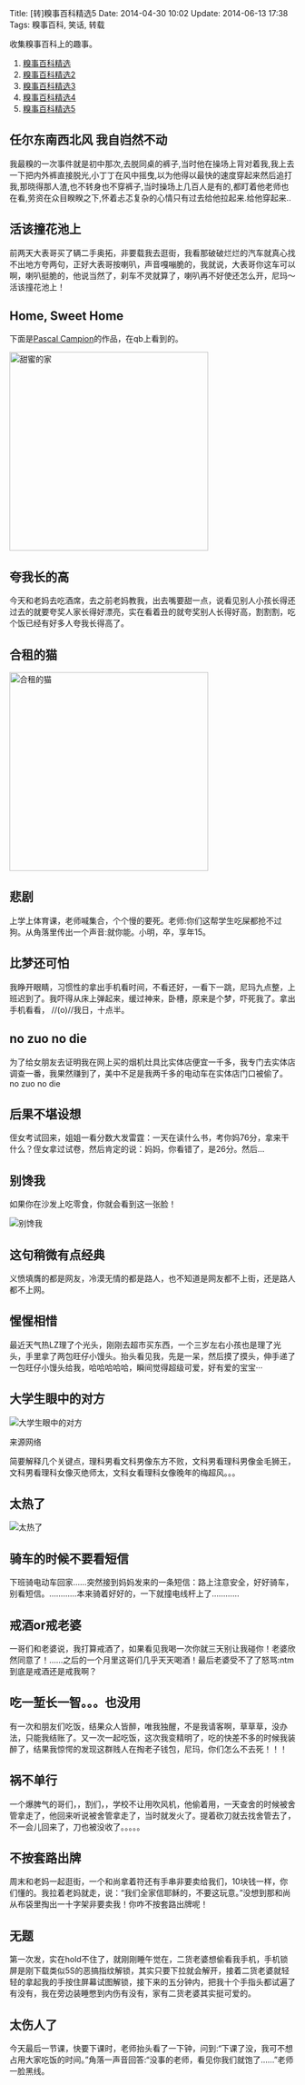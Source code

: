 Title: [转]糗事百科精选5
Date: 2014-04-30 10:02
Update: 2014-06-13 17:38
Tags: 糗事百科, 笑话, 转载

[1]: /static/images/qiushibaike/BieChanWo.jpg
[2]: /static/images/qiushibaike/DaXueShengYanZhongDeDuiFang.jpg
[3]: /static/images/qiushibaike/PandaTooHot.jpg

收集糗事百科上的趣事。

1. [糗事百科精选](/collection/qiushibaike.html)
2. [糗事百科精选2](/collection/qiushibaike2.html)
3. [糗事百科精选3](/collection/qiushibaike3.html)
4. [糗事百科精选4](/collection/qiushibaike4.html)
5. [糗事百科精选5](/collection/qiushibaike5.html)

## 任尔东南西北风 我自岿然不动
我最糗的一次事件就是初中那次,去脱同桌的裤子,当时他在操场上背对着我,我上去一下把内外裤直接脱光,小丁丁在风中摇曳,以为他得以最快的速度穿起来然后追打我,那晓得那人渣,也不转身也不穿裤子,当时操场上几百人是有的,都盯着他老师也在看,劳资在众目睽睽之下,怀着忐忑复杂的心情只有过去给他拉起来.给他穿起来..

## 活该撞花池上
前两天大表哥买了辆二手奥拓，非要载我去逛街，我看那破破烂烂的汽车就真心找不出地方夸两句，正好大表哥按喇叭，声音嘎嘣脆的，我就说，大表哥你这车可以啊，喇叭挺脆的，他说当然了，刹车不灵就算了，喇叭再不好使还怎么开，尼玛～活该撞花池上！

## Home, Sweet Home
下面是[Pascal Campion](http://www.pascalcampion.com/)的作品，在qb上看到的。

<img width="350px" src="/static/images/qiushibaike/HomeSweetHome.jpg" alt="甜蜜的家" />

## 夸我长的高
今天和老妈去吃酒席，去之前老妈教我，出去嘴要甜一点，说看见别人小孩长得还过去的就要夸奖人家长得好漂亮，实在看着丑的就夸奖别人长得好高，割割割，吃个饭已经有好多人夸我长得高了。

## 合租的猫
<img width="350px" src="/static/images/qiushibaike/HeZuDeMao.jpg" alt="合租的猫" />

## 悲剧
上学上体育课，老师喊集合，个个慢的要死。老师:你们这帮学生吃屎都抢不过狗。从角落里传出一个声音:就你能。小明，卒，享年15。

## 比梦还可怕
我睁开眼睛，习惯性的拿出手机看时间，不看还好，一看下一跳，尼玛九点整，上班迟到了。我吓得从床上弹起来，缓过神来，卧槽，原来是个梦，吓死我了。拿出手机看看，
//(o)//我日，十点半。

## no zuo no die
为了给女朋友去证明我在网上买的烟机灶具比实体店便宜一千多，我专门去实体店调查一番，我果然赚到了，美中不足是我两千多的电动车在实体店门口被偷了。 no zuo no die

## 后果不堪设想
侄女考试回来，姐姐一看分数大发雷霆：一天在读什么书，考你妈76分，拿来干什么？侄女拿过试卷，然后肯定的说：妈妈，你看错了，是26分。然后…

## 别馋我
如果你在沙发上吃零食，你就会看到这一张脸！

![别馋我][1]

## 这句稍微有点经典
义愤填膺的都是网友，冷漠无情的都是路人，也不知道是网友都不上街，还是路人都不上网。

## 惺惺相惜
最近天气热LZ理了个光头，刚刚去超市买东西，一个三岁左右小孩也是理了光头，手里拿了两包旺仔小馒头。抬头看见我，先是一呆，然后摸了摸头，伸手递了一包旺仔小馒头给我，哈哈哈哈哈，瞬间觉得超级可爱，好有爱的宝宝···

## 大学生眼中的对方
![大学生眼中的对方][2]

<span class="text-muted">来源网络</span>

简要解释几个关键点，理科男看文科男像东方不败，文科男看理科男像金毛狮王，文科男看理科女像灭绝师太，文科女看理科女像晚年的梅超风。。。

## 太热了
![太热了][3]

## 骑车的时候不要看短信
下班骑电动车回家……突然接到妈妈发来的一条短信：路上注意安全，好好骑车，别看短信。…………本来骑着好好的，一下就撞电线杆上了…………

## 戒酒or戒老婆
一哥们和老婆说，我打算戒酒了，如果看见我喝一次你就三天别让我碰你！老婆欣然同意了！……之后的一个月里这哥们几乎天天喝酒！最后老婆受不了了怒骂:ntm到底是戒酒还是戒我啊？

## 吃一堑长一智。。。也没用
有一次和朋友们吃饭，结果众人皆醉，唯我独醒，不是我请客啊，草草草，没办法，只能我结账了。又一次一起吃饭，这次我变精明了，吃的快差不多的时候我装醉了，结果我惊愕的发现这群贱人在掏老子钱包，尼玛，你们怎么不去死！！！

## 祸不单行
一个爆脾气的哥们，，割们，，学校不让用吹风机，他偷着用，一天查舍的时候被舍管拿走了，他回来听说被舍管拿走了，当时就发火了。提着砍刀就去找舍管去了，不一会儿回来了，刀也被没收了。。。。。

## 不按套路出牌
周末和老妈一起逛街，一个和尚拿着符还有手串非要卖给我们，10块钱一样，你们懂的。我拉着老妈就走，说：“我们全家信耶稣的，不要这玩意。”没想到那和尚从布袋里掏出一十字架非要卖我！你咋不按套路出牌呢！

## 无题
第一次发，实在hold不住了，就刚刚睡午觉在，二货老婆想偷看我手机，手机锁屏是刚下载类似5S的恶搞指纹解锁，其实只要下拉就会解开，接着二货老婆就轻轻的拿起我的手按住屏幕试图解锁，接下来的五分钟内，把我十个手指头都试遍了有没有，我在旁边装睡憋到内伤有没有，家有二货老婆其实挺可爱的。

## 太伤人了
今天最后一节课，快要下课时，老师抬头看了一下钟，问到:“下课了没，我可不想占用大家吃饭的时间。”角落一声音回答:“没事的老师，看见你我们就饱了……”老师一脸黑线。

